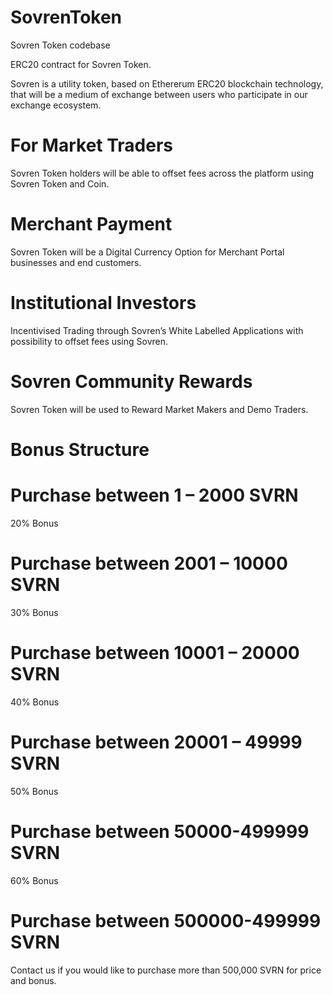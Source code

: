 # SovrenToken
Sovren Token codebase

ERC20 contract for Sovren Token.

Sovren is a utility token, based on Ethererum ERC20 blockchain technology, that will be a medium of exchange between users who participate in our exchange ecosystem.

# For Market Traders
Sovren Token holders will be able to offset fees across the platform using Sovren Token and Coin.

# Merchant Payment
Sovren Token will be a Digital Currency Option for Merchant Portal businesses and end customers.

# Institutional Investors
Incentivised Trading through Sovren’s White Labelled Applications with possibility to offset fees using Sovren.

# Sovren Community Rewards
Sovren Token will be used to Reward Market Makers and Demo Traders.

# Bonus Structure

# Purchase between 1 – 2000 SVRN
20% Bonus

# Purchase between 2001 – 10000 SVRN
30% Bonus

# Purchase between 10001 – 20000 SVRN
40% Bonus 

# Purchase between 20001 – 49999 SVRN
50% Bonus

# Purchase between 50000-499999 SVRN
60% Bonus

# Purchase between 500000-499999 SVRN
Contact us if you would like to purchase more than 500,000 SVRN for price and bonus.

